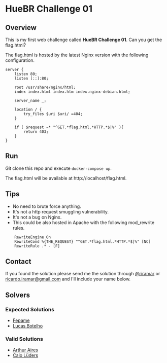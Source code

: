 # HueBR Challenge 01

## Overview

This is my first web challenge called **HueBR Challenge 01**. Can you get the flag.html?

The flag.html is hosted by the latest Nginx version with the following configuration.

```
server {
    listen 80;
    listen [::]:80;

    root /usr/share/nginx/html;
    index index.html index.htm index.nginx-debian.html;

    server_name _;

    location / {
        try_files $uri $uri/ =404;
    }

    if ( $request ~* "^GET.*flag.html.*HTTP.*$|%" ){
        return 403;
    }
}
```

## Run

Git clone this repo and execute `docker-compose up`.

The flag.html will be available at http://localhost/flag.html.

## Tips

* No need to brute force anything.
* It's not a http request smuggling vulnerability.
* It's not a bug on Nginx.
* This could be also hosted in Apache with the following mod_rewrite rules.

```
    RewriteEngine On
    RewriteCond %{THE_REQUEST} "^GET.*flag.html.*HTTP.*$|%" [NC]
    RewriteRule .* - [F]
```

## Contact

If you found the solution please send me the solution through [@riramar](https://twitter.com/ricardo_iramar) or ricardo.iramar@gmail.com and I'll include your name below.

## Solvers

### Expected Solutions

* [Fepame](https://twitter.com/Highustavo)
* [Lucas Botelho](https://twitter.com/LuskaBol)

### Valid Solutions

* [Arthur Aires](https://twitter.com/arthurair_es)
* [Caio Lüders](https://twitter.com/caioluders)
